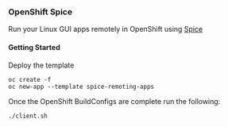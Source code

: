 ### OpenShift Spice

Run your Linux GUI apps remotely in OpenShift using [Spice](https://www.spice-space.org)


#### Getting Started

Deploy the template

```
oc create -f
oc new-app --template spice-remoting-apps
```

Once the OpenShift BuildConfigs are complete run the following:

```
./client.sh
```


